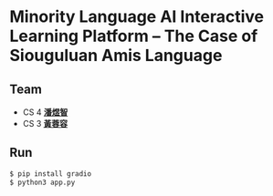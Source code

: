 # Minority Language AI Interactive Learning Platform – The Case of Siouguluan Amis Language

## Team
- CS 4 [__潘煜智__](https://github.com/YCNeo718)
- CS 3 [__黃蓉容__](https://github.com/Zhong220)

## Run
```bash
$ pip install gradio
$ python3 app.py
```